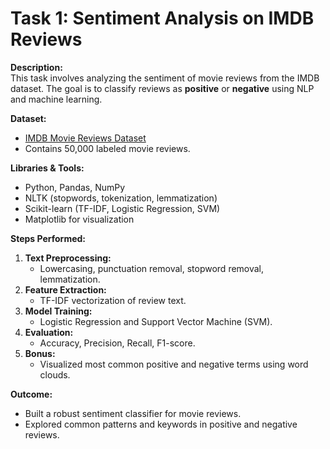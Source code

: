 
# Task 1: Sentiment Analysis on IMDB Reviews

**Description:**  
This task involves analyzing the sentiment of movie reviews from the IMDB dataset. The goal is to classify reviews as **positive** or **negative** using NLP and machine learning.

**Dataset:**  
- [IMDB Movie Reviews Dataset](https://www.kaggle.com/datasets)  
- Contains 50,000 labeled movie reviews.

**Libraries & Tools:**  
- Python, Pandas, NumPy  
- NLTK (stopwords, tokenization, lemmatization)  
- Scikit-learn (TF-IDF, Logistic Regression, SVM)  
- Matplotlib for visualization  

**Steps Performed:**  
1. **Text Preprocessing:**  
   - Lowercasing, punctuation removal, stopword removal, lemmatization.  
2. **Feature Extraction:**  
   - TF-IDF vectorization of review text.  
3. **Model Training:**  
   - Logistic Regression and Support Vector Machine (SVM).  
4. **Evaluation:**  
   - Accuracy, Precision, Recall, F1-score.  
5. **Bonus:**  
   - Visualized most common positive and negative terms using word clouds.  

**Outcome:**  
- Built a robust sentiment classifier for movie reviews.  
- Explored common patterns and keywords in positive and negative reviews.  

